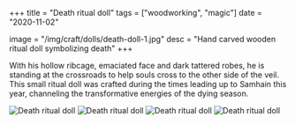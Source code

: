+++
title = "Death ritual doll"
tags = ["woodworking", "magic"]
date = "2020-11-02"

image = "/img/craft/dolls/death-doll-1.jpg"
desc = "Hand carved wooden ritual doll symbolizing death"
+++

With his hollow ribcage, emaciated face and dark tattered robes, he is standing at the crossroads to help souls cross to the other side of the veil. This small ritual doll was crafted during the times leading up to Samhain this year, channeling the transformative energies of the dying season.

![Death ritual doll](/img/craft/dolls/death-doll-1.jpg)
![Death ritual doll](/img/craft/dolls/death-doll-2.jpg)
![Death ritual doll](/img/craft/dolls/death-doll-3.jpg)
![Death ritual doll](/img/craft/dolls/death-doll-4.jpg)

